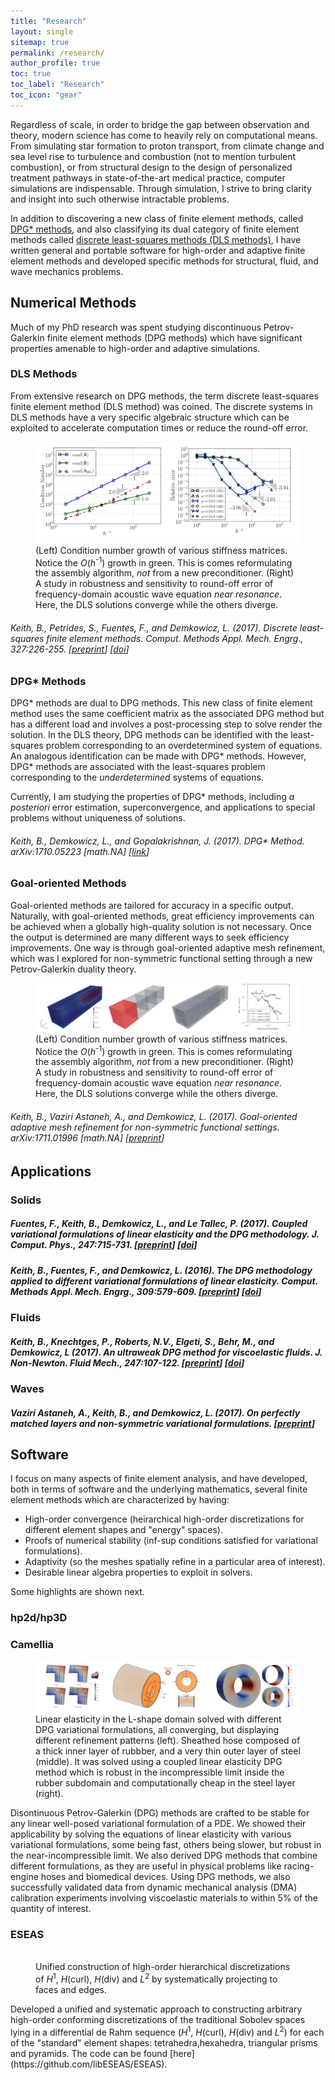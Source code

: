 ```yaml
---
title: "Research"
layout: single
sitemap: true
permalink: /research/
author_profile: true
toc: true
toc_label: "Research"
toc_icon: "gear"
---
```


Regardless of scale, in order to bridge the gap between observation and theory, modern science has come to heavily rely on computational means.
From simulating star formation to proton transport, from climate change and sea level rise to turbulence and combustion (not to mention turbulent combustion), or from structural design to the design of personalized treatment pathways in state-of-the-art medical practice, computer simulations are indispensable.
Through simulation, I strive to bring clarity and insight into such otherwise intractable problems.

In addition to discovering a new class of finite element methods, called [DPG* methods](https://arxiv.org/abs/1710.05223), and also classifying its dual category of finite element methods called [discrete least-squares methods (DLS methods)](https://doi.org/10.1016/j.cma.2017.08.043), I have written general and portable software for high-order and adaptive finite element methods and developed specific methods for structural, fluid, and wave mechanics problems.

## Numerical Methods

Much of my PhD research was spent studying discontinuous Petrov-Galerkin finite element methods (DPG methods) which have significant properties amenable to high-order and adaptive simulations.

### DLS Methods

From extensive research on DPG methods, the term discrete least-squares finite element method (DLS method) was coined.
The discrete systems in DLS methods have a very specific algebraic structure which can be exploited to accelerate computation times or reduce the round-off error.

<figure>
  <img src="/assets/images/ResearchDLS2.png" alt="">
  <figcaption>(Left) Condition number growth of various stiffness matrices. Notice the <em>O</em>(<em>h</em><sup>-1</sup>) growth in green. This is comes reformulating the assembly algorithm, <em>not</em> from a new preconditioner. (Right) A study in robustness and sensitivity to round-off error of frequency-domain acoustic wave equation <em>near resonance</em>. Here, the DLS solutions converge while the others diverge. </figcaption>
</figure>

###### Keith, B., Petrides, S., Fuentes, F., and Demkowicz, L. (2017). Discrete least-squares finite element methods. _Comput. Methods Appl. Mech. Engrg._, 327:226-255. [[preprint](https://arxiv.org/abs/1705.02078)] [[doi](https://doi.org/10.1016/j.cma.2017.08.043)]

### DPG* Methods

DPG* methods are dual to DPG methods.
This new class of finite element method uses the same coefficient matrix as the associated DPG method but has a different load and involves a post-processing step to solve render the solution.
In the DLS theory, DPG methods can be identified with the least-squares problem corresponding to an overdetermined system of equations.
An analogous identification can be made with DPG* methods.
However, DPG* methods are associated with the least-squares problem corresponding to the _underdetermined_ systems of equations.

Currently, I am studying the properties of DPG* methods, including _a posteriori_ error estimation, superconvergence, and applications to special problems without uniqueness of solutions.

###### Keith, B., Demkowicz, L., and Gopalakrishnan, J. (2017). DPG* Method. _arXiv:1710.05223 [math.NA]_ [[link](https://arxiv.org/abs/1710.05223)]

### Goal-oriented Methods

Goal-oriented methods are tailored for accuracy in a specific output.
Naturally, with goal-oriented methods, great efficiency improvements can be achieved when a globally high-quality solution is not necessary.
Once the output is determined are many different ways to seek efficiency improvements.
One way is through goal-oriented adaptive mesh refinement, which was I explored for non-symmetric functional setting through a new Petrov-Galerkin duality theory. 

<figure>
  <img src="/assets/images/ResearchGMR.png" alt="">
  <figcaption>(Left) Condition number growth of various stiffness matrices. Notice the <em>O</em>(<em>h</em><sup>-1</sup>) growth in green. This is comes reformulating the assembly algorithm, <em>not</em> from a new preconditioner. (Right) A study in robustness and sensitivity to round-off error of frequency-domain acoustic wave equation <em>near resonance</em>. Here, the DLS solutions converge while the others diverge. </figcaption>
</figure>

###### Keith, B., Vaziri Astaneh, A., and Demkowicz, L. (2017). Goal-oriented adaptive mesh refinement for non-symmetric functional settings. _arXiv:1711.01996 [math.NA]_ [[preprint](https://arxiv.org/abs/1711.01996)]

## Applications

### Solids

##### Fuentes, F., Keith, B., Demkowicz, L., and Le Tallec, P. (2017). Coupled variational formulations of linear elasticity and the DPG methodology. _J. Comput. Phys._, 247:715-731. [[preprint](https://arxiv.org/abs/1609.08180)] [[doi](https://doi.org/10.1016/j.jcp.2017.07.051)]
##### Keith, B., Fuentes, F., and Demkowicz, L. (2016). The DPG methodology applied to different variational formulations of linear elasticity. _Comput. Methods Appl. Mech. Engrg._, 309:579-609. [[preprint](https://arxiv.org/abs/1601.07937)] [[doi](https://doi.org/10.1016/j.cma.2016.05.034)]


### Fluids

##### Keith, B., Knechtges, P., Roberts, N.V., Elgeti, S., Behr, M., and Demkowicz, L (2017). An ultraweak DPG method for viscoelastic fluids. _J. Non-Newton. Fluid Mech._, 247:107-122. [[preprint](https://arxiv.org/abs/1612.03124)] [[doi](https://doi.org/10.1016/j.jnnfm.2017.06.006)]

### Waves

##### Vaziri Astaneh, A., Keith, B., and Demkowicz, L. (2017). On perfectly matched layers and non-symmetric variational formulations. [[preprint]()]

## Software

I focus on many aspects of finite element analysis, and have developed, both in terms of software and the underlying mathematics, several finite element methods which are characterized by having:
- High-order convergence (heirarchical high-order discretizations for different element shapes and "energy" spaces).
- Proofs of numerical stability (inf-sup conditions satisfied for variational formulations).
- Adaptivity (so the meshes spatially refine in a particular area of interest).
- Desirable linear algebra properties to exploit in solvers.

Some highlights are shown next.

### hp2d/hp3D


### Camellia

<figure>
  <img src="/assets/images/ResearchElasticity.png" alt="">
  <figcaption>Linear elasticity in the L-shape domain solved with different DPG variational formulations, all converging, but displaying different refinement patterns (left). Sheathed hose composed of a thick inner layer of rubbber, and a very thin outer layer of steel (middle). It was solved using a coupled linear elasticity DPG method which is robust in the incompressible limit inside the rubber subdomain and computationally cheap in the steel layer (right). </figcaption>
</figure>

Disontinuous Petrov-Galerkin (DPG) methods are crafted to be stable for any linear well-posed variational formulation of a PDE.
We showed their applicability by solving the equations of linear elasticity with various variational formulations, some being fast, others being slower, but robust in the near-incompressible limit.
We also derived DPG methods that combine different formulations, as they are useful in physical problems like racing-engine hoses and biomedical devices.
Using DPG methods, we also successfully validated data from dynamic mechanical analysis (DMA) calibration experiments involving viscoelastic materials to within 5% of the quantity of interest.

### ESEAS

<figure>
  <img src="/assets/images/ResearchShapeFunctions.png" alt="">
  <figcaption>Unified construction of high-order hierarchical discretizations of <em>H</em><sup>1</sup>, <em>H</em>(curl), <em>H</em>(div) and <em>L</em><sup>2</sup> by systematically projecting to faces and edges. </figcaption>
</figure>
Developed a unified and systematic approach to constructing arbitrary high-order conforming discretizations of the traditional Sobolev spaces lying in a differential de Rahm sequence (<em>H</em><sup>1</sup>, <em>H</em>(curl), <em>H</em>(div) and <em>L</em><sup>2</sup>) for each of the "standard" element shapes: tetrahedra,hexahedra, triangular prisms and pyramids. 
The code can be found [here](https://github.com/libESEAS/ESEAS).